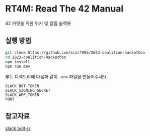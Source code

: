 # RT4M: Read The 42 Manual

42 카뎃을 위한 위키 및 알림 슬랙봇

## 실행 방법

```sh
git clone https://github.com/scarf005/2023-coalition-hackathon
cd 2023-coalition-hackathon
npm install
npm run dev
```

루트 디렉토리에 다음과 같이 `.env` 파일을 만들어주세요.

```
SLACK_BOT_TOKEN
SLACK_SIGNING_SECRET
SLACK_APP_TOKEN
PORT
```

## 참고자료

[slack bolt-js](https://slack.dev/bolt-js/tutorial/getting-started)
